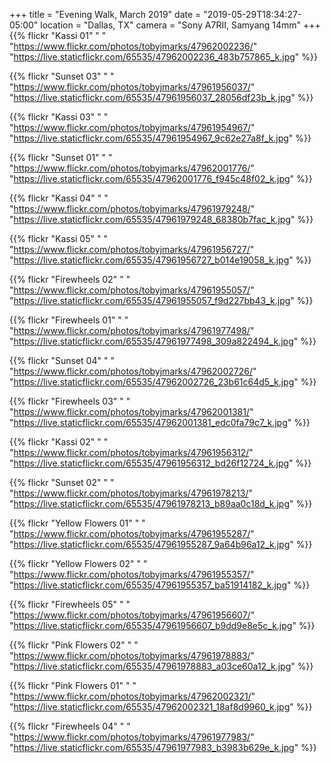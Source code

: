 +++
title = "Evening Walk, March 2019"
date = "2019-05-29T18:34:27-05:00"
location = "Dallas, TX"
camera = "Sony A7RII, Samyang 14mm"
+++
{{% flickr "Kassi 01"
           "                               "
           "https://www.flickr.com/photos/tobyjmarks/47962002236/"
           "https://live.staticflickr.com/65535/47962002236_483b757865_k.jpg" %}}
<!--more-->
{{% flickr "Sunset 03"
           "                               "
           "https://www.flickr.com/photos/tobyjmarks/47961956037/"
           "https://live.staticflickr.com/65535/47961956037_28056df23b_k.jpg" %}}

{{% flickr "Kassi 03"
           "                               "
           "https://www.flickr.com/photos/tobyjmarks/47961954967/"
           "https://live.staticflickr.com/65535/47961954967_9c62e27a8f_k.jpg" %}}

{{% flickr "Sunset 01"
           "                               "
           "https://www.flickr.com/photos/tobyjmarks/47962001776/"
           "https://live.staticflickr.com/65535/47962001776_f945c48f02_k.jpg" %}}

{{% flickr "Kassi 04"
           "                               "
           "https://www.flickr.com/photos/tobyjmarks/47961979248/"
           "https://live.staticflickr.com/65535/47961979248_68380b7fac_k.jpg" %}}

{{% flickr "Kassi 05"
           "                               "
           "https://www.flickr.com/photos/tobyjmarks/47961956727/"
           "https://live.staticflickr.com/65535/47961956727_b014e19058_k.jpg" %}}

{{% flickr "Firewheels 02"
           "                               "
           "https://www.flickr.com/photos/tobyjmarks/47961955057/"
           "https://live.staticflickr.com/65535/47961955057_f9d227bb43_k.jpg" %}}

{{% flickr "Firewheels 01"
           "                               "
           "https://www.flickr.com/photos/tobyjmarks/47961977498/"
           "https://live.staticflickr.com/65535/47961977498_309a822494_k.jpg" %}}

{{% flickr "Sunset 04"
           "                               "
           "https://www.flickr.com/photos/tobyjmarks/47962002726/"
           "https://live.staticflickr.com/65535/47962002726_23b61c64d5_k.jpg" %}}

{{% flickr "Firewheels 03"
           "                               "
           "https://www.flickr.com/photos/tobyjmarks/47962001381/"
           "https://live.staticflickr.com/65535/47962001381_edc0fa79c7_k.jpg" %}}

{{% flickr "Kassi 02"
           "                               "
           "https://www.flickr.com/photos/tobyjmarks/47961956312/"
           "https://live.staticflickr.com/65535/47961956312_bd26f12724_k.jpg" %}}

{{% flickr "Sunset 02"
           "                               "
           "https://www.flickr.com/photos/tobyjmarks/47961978213/"
           "https://live.staticflickr.com/65535/47961978213_b89aa0c18d_k.jpg" %}}

{{% flickr "Yellow Flowers 01"
           "                               "
           "https://www.flickr.com/photos/tobyjmarks/47961955287/"
           "https://live.staticflickr.com/65535/47961955287_9a64b96a12_k.jpg" %}}

{{% flickr "Yellow Flowers 02"
           "                               "
           "https://www.flickr.com/photos/tobyjmarks/47961955357/"
           "https://live.staticflickr.com/65535/47961955357_ba51914182_k.jpg" %}}

{{% flickr "Firewheels 05"
           "                               "
           "https://www.flickr.com/photos/tobyjmarks/47961956607/"
           "https://live.staticflickr.com/65535/47961956607_b9dd9e8e5c_k.jpg" %}}

{{% flickr "Pink Flowers 02"
           "                               "
           "https://www.flickr.com/photos/tobyjmarks/47961978883/"
           "https://live.staticflickr.com/65535/47961978883_a03ce60a12_k.jpg" %}}

{{% flickr "Pink Flowers 01"
           "                               "
           "https://www.flickr.com/photos/tobyjmarks/47962002321/"
           "https://live.staticflickr.com/65535/47962002321_18af8d9960_k.jpg" %}}

{{% flickr "Firewheels 04"
           "                               "
           "https://www.flickr.com/photos/tobyjmarks/47961977983/"
           "https://live.staticflickr.com/65535/47961977983_b3983b629e_k.jpg" %}}
